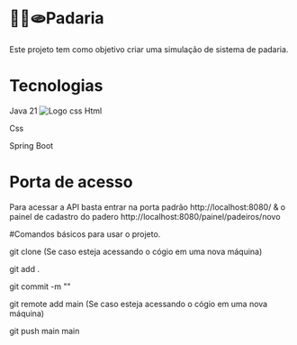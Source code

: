 # 🥐🥖🫓Padaria
Este projeto tem como objetivo criar uma simulação de sistema de padaria.

# Tecnologias
Java 21
![Logo css](./resoruce/picture/logo-css.png)
Html

Css

Spring Boot

# Porta de acesso

Para acessar a API basta entrar na porta padrão http://localhost:8080/ & o painel de cadastro do padero http://localhost:8080/painel/padeiros/novo

#Comandos básicos para usar o projeto.

git clone (Se caso esteja acessando o cógio em uma nova máquina)

git add .

git commit -m ""

git remote add main (Se caso esteja acessando o cógio em uma nova máquina)

git push main main

